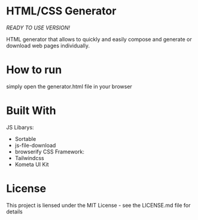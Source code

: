 # HTML/CSS Generator
*READY TO USE VERSION!*

 HTML generator that allows to quickly and easily compose and generate or download web pages individually.

# How to run
simply open the generator.html file in your browser

# Built With
 JS Libarys:
  - Sortable
  - js-file-download
  - browserify
 CSS Framework:
  - Tailwindcss
  - Kometa UI Kit

# License
This project is liensed under the MIT License - see the LICENSE.md file for details
